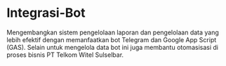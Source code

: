 # Integrasi-Bot

Mengembangkan sistem pengelolaan laporan dan pengelolaan data yang lebih efektif dengan memanfaatkan bot Telegram dan Google App Script (GAS). Selain untuk mengelola data bot ini juga membantu otomasisasi di proses bisnis PT Telkom Witel Sulselbar.
